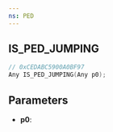 ```yaml
---
ns: PED
---
```

## IS_PED_JUMPING

```c
// 0xCEDABC5900A0BF97
Any IS_PED_JUMPING(Any p0);
```

## Parameters
* **p0**:

